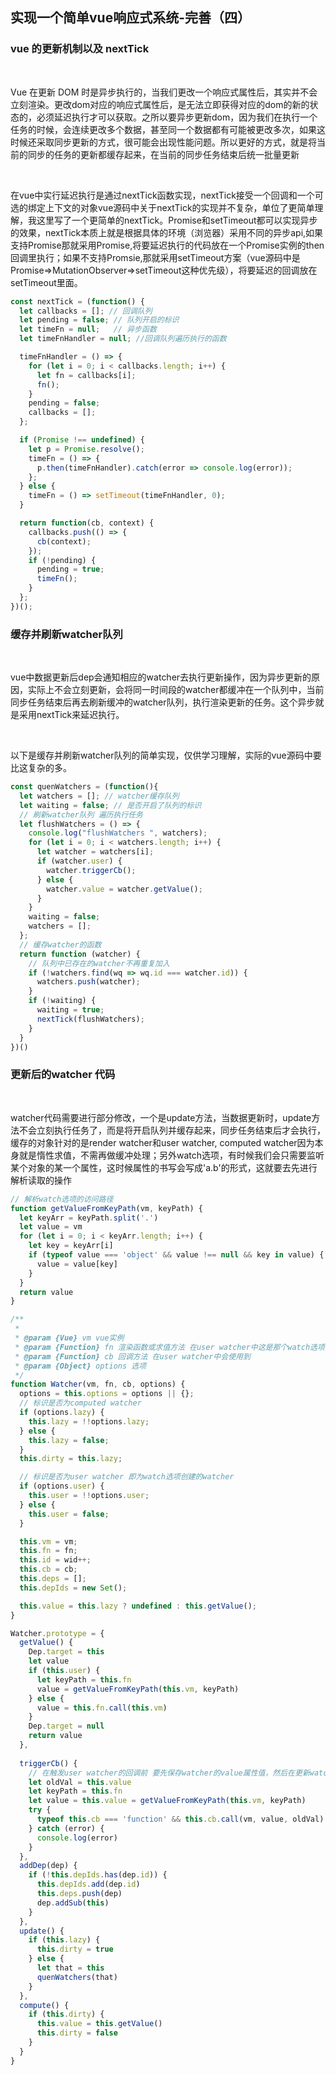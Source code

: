 ## 实现一个简单vue响应式系统-完善（四）

### vue 的更新机制以及 nextTick

<br/>
<p>Vue 在更新 DOM 时是异步执行的，当我们更改一个响应式属性后，其实并不会立刻渲染。更改dom对应的响应式属性后，是无法立即获得对应的dom的新的状态的，必须延迟执行才可以获取。之所以要异步更新dom，因为我们在执行一个任务的时候，会连续更改多个数据，甚至同一个数据都有可能被更改多次，如果这时候还采取同步更新的方式，很可能会出现性能问题。所以更好的方式，就是将当前的同步的任务的更新都缓存起来，在当前的同步任务结束后统一批量更新</p>
<br/>
<p>在vue中实行延迟执行是通过nextTick函数实现，nextTick接受一个回调和一个可选的绑定上下文的对象vue源码中关于nextTick的实现并不复杂，单位了更简单理解，我这里写了一个更简单的nextTick。Promise和setTimeout都可以实现异步的效果，nextTick本质上就是根据具体的环境（浏览器）采用不同的异步api,如果支持Promise那就采用Promise,将要延迟执行的代码放在一个Promise实例的then回调里执行；如果不支持Promsie,那就采用setTimeout方案（vue源码中是Promise=>MutationObserver=>setTimeout这种优先级），将要延迟的回调放在setTimeout里面。</p>

```js
const nextTick = (function() {
  let callbacks = []; // 回调队列
  let pending = false; // 队列开启的标识
  let timeFn = null;   // 异步函数
  let timeFnHandler = null; //回调队列遍历执行的函数

  timeFnHandler = () => {
    for (let i = 0; i < callbacks.length; i++) {
      let fn = callbacks[i];
      fn();
    }
    pending = false;
    callbacks = [];
  };

  if (Promise !== undefined) {
    let p = Promise.resolve();
    timeFn = () => {
      p.then(timeFnHandler).catch(error => console.log(error));
    };
  } else {
    timeFn = () => setTimeout(timeFnHandler, 0);
  }

  return function(cb, context) {
    callbacks.push(() => {
      cb(context);
    });
    if (!pending) {
      pending = true;
      timeFn();
    }
  };
})();
```

### 缓存并刷新watcher队列
<br/>
<p>vue中数据更新后dep会通知相应的watcher去执行更新操作，因为异步更新的原因，实际上不会立刻更新，会将同一时间段的watcher都缓冲在一个队列中，当前同步任务结束后再去刷新缓冲的watcher队列，执行渲染更新的任务。这个异步就是采用nextTick来延迟执行。</p>
<br/>
<p>以下是缓存并刷新watcher队列的简单实现，仅供学习理解，实际的vue源码中要比这复杂的多。</p>

```js
const quenWatchers = (function(){
  let watchers = []; // watcher缓存队列
  let waiting = false; // 是否开启了队列的标识
  // 刷新watcher队列 遍历执行任务
  let flushWatchers = () => {
    console.log("flushWatchers ", watchers);
    for (let i = 0; i < watchers.length; i++) {
      let watcher = watchers[i];
      if (watcher.user) {
        watcher.triggerCb();
      } else {
        watcher.value = watcher.getValue();
      }
    }
    waiting = false;
    watchers = [];
  };
  // 缓存watcher的函数
  return function (watcher) {
    // 队列中已存在的watcher不再重复加入
    if (!watchers.find(wq => wq.id === watcher.id)) {
      watchers.push(watcher);
    }
    if (!waiting) {
      waiting = true;
      nextTick(flushWatchers);
    }
  }
})()
```

### 更新后的watcher 代码
<br/>
<p>watcher代码需要进行部分修改，一个是update方法，当数据更新时，update方法不会立刻执行任务了，而是将开启队列并缓存起来，同步任务结束后才会执行，缓存的对象针对的是render watcher和user watcher, computed watcher因为本身就是惰性求值，不需再做缓冲处理；另外watch选项，有时候我们会只需要监听某个对象的某一个属性，这时候属性的书写会写成'a.b'的形式，这就要去先进行解析读取的操作</p>

```js
// 解析watch选项的访问路径 
function getValueFromKeyPath(vm, keyPath) {
  let keyArr = keyPath.split('.')
  let value = vm
  for (let i = 0; i < keyArr.length; i++) {
    let key = keyArr[i]
    if (typeof value === 'object' && value !== null && key in value) {
      value = value[key]
    }
  }
  return value
}

/**
 *
 * @param {Vue} vm vue实例
 * @param {Function} fn 渲染函数或求值方法 在user watcher中这是那个watch选项中属性名
 * @param {Function} cb 回调方法 在user watcher中会使用到
 * @param {Object} options 选项
 */
function Watcher(vm, fn, cb, options) {
  options = this.options = options || {};
  // 标识是否为computed watcher
  if (options.lazy) {
    this.lazy = !!options.lazy;
  } else {
    this.lazy = false;
  }
  this.dirty = this.lazy;

  // 标识是否为user watcher 即为watch选项创建的watcher
  if (options.user) {
    this.user = !!options.user;
  } else {
    this.user = false;
  }

  this.vm = vm;
  this.fn = fn;
  this.id = wid++;
  this.cb = cb;
  this.deps = [];
  this.depIds = new Set();

  this.value = this.lazy ? undefined : this.getValue();
}

Watcher.prototype = {
  getValue() {
    Dep.target = this
    let value
    if (this.user) {
      let keyPath = this.fn
      value = getValueFromKeyPath(this.vm, keyPath)
    } else {
      value = this.fn.call(this.vm)
    }
    Dep.target = null
    return value
  },
  
  triggerCb() {
    // 在触发user watcher的回调前 要先保存watcher的value属性值，然后在更新watcher的value属性值
    let oldVal = this.value
    let keyPath = this.fn
    let value = this.value = getValueFromKeyPath(this.vm, keyPath)
    try {
      typeof this.cb === 'function' && this.cb.call(vm, value, oldVal)      
    } catch (error) {
      console.log(error)
    }
  },
  addDep(dep) {
    if (!this.depIds.has(dep.id)) {
      this.depIds.add(dep.id)
      this.deps.push(dep)
      dep.addSub(this)
    }
  },
  update() {
    if (this.lazy) {
      this.dirty = true
    } else {
      let that = this
      quenWatchers(that)
    }
  },
  compute() {
    if (this.dirty) {
      this.value = this.getValue()
      this.dirty = false
    }
  }
}
```

